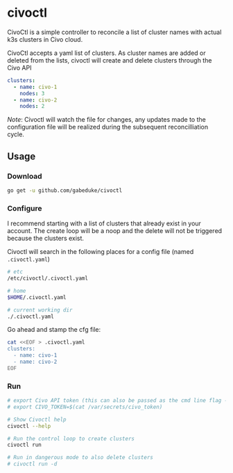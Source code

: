 # civoctl

CivoCtl is a simple controller to reconcile a list of cluster names with actual k3s clusters in Civo cloud.

CivoCtl accepts a yaml list of clusters. As cluster names are added or deleted from the lists, civoctl will create and delete clusters through the Civo API

```yaml
clusters:
  - name: civo-1
    nodes: 3
  - name: civo-2
    nodes: 2
```

_Note_: Civoctl will watch the file for changes, any updates made to the configuration file will be realized during the subsequent reconcilliation cycle.

## Usage

### Download

```bash
go get -u github.com/gabeduke/civoctl
```

### Configure

I recommend starting with a list of clusters that already exist in your account. The create loop will be a noop and the delete will not be triggered because the clusters exist.

Civoctl will search in the following places for a config file (named `.civoctl.yaml`)

```bash
# etc
/etc/civoctl/.civoctl.yaml

# home
$HOME/.civoctl.yaml

# current working dir
./.civoctl.yaml
```

Go ahead and stamp the cfg file:

```bash
cat <<EOF > .civoctl.yaml
clusters:
  - name: civo-1
  - name: civo-2
EOF
```

### Run

```bash
# export Civo API token (this can also be passed as the cmd line flag --token)
# export CIVO_TOKEN=$(cat /var/secrets/civo_token)

# Show Civoctl help
civoctl --help

# Run the control loop to create clusters
civoctl run

# Run in dangerous mode to also delete clusters
# civoctl run -d
```